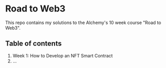 # Road to Web3

This repo contains my solutions to the Alchemy's 10 week course "Road to Web3".

## Table of contents

1. Week 1: How to Develop an NFT Smart Contract
2. ...
